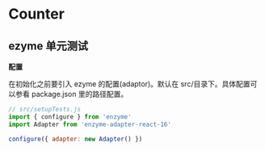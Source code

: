 # Counter

## ezyme 单元测试

**配置**

在初始化之前要引入 ezyme 的配置(adaptor)。默认在 src/目录下。具体配置可以参看 package.json 里的路径配置。

```js
// src/setupTests.js
import { configure } from 'enzyme'
import Adapter from 'enzyme-adapter-react-16'

configure({ adapter: new Adapter() })
```
